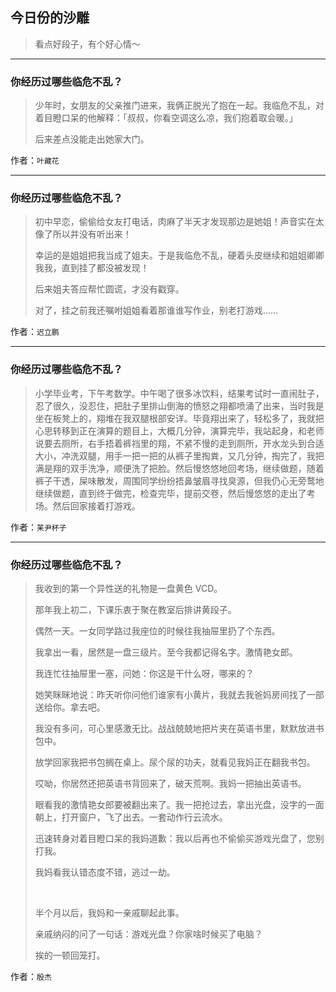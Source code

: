 ## 今日份的沙雕

> 看点好段子，有个好心情～


 
---

### 你经历过哪些临危不乱？

> 少年时，女朋友的父亲推门进来，我俩正脱光了抱在一起。我临危不乱，对着目瞪口呆的他解释：「叔叔，你看空调这么凉，我们抱着取会暖。」
> 
> 后来差点没能走出她家大门。


作者：`叶藏花`

---

### 你经历过哪些临危不乱？

> 初中早恋，偷偷给女友打电话，肉麻了半天才发现那边是她姐！声音实在太像了所以并没有听出来！
> 
> 幸运的是姐姐把我当成了姐夫。于是我临危不乱，硬着头皮继续和姐姐卿卿我我，直到挂了都没被发现！
> 
> 后来姐夫答应帮忙圆谎，才没有戳穿。
> 
> 对了，挂之前我还嘱咐姐姐看着那谁谁写作业，别老打游戏……


作者：`迟立鹏`

---

### 你经历过哪些临危不乱？

> 小学毕业考，下午考数学。中午喝了很多冰饮料，结果考试时一直闹肚子，忍了很久，没忍住，把肚子里排山倒海的愤怒之翔都喷涌了出来，当时我是坐在板凳上的，翔堆在我双腿根部安详。毕竟翔出来了，轻松多了，我就把心思转移到正在演算的题目上，大概几分钟，演算完毕，我站起身，和老师说要去厕所，右手捂着裤裆里的翔，不紧不慢的走到厕所，开水龙头到合适大小，冲洗双腿，用手一把一把的从裤子里掏粪，又几分钟，掏完了，我把满是翔的双手洗净，顺便洗了把脸。然后慢悠悠地回考场，继续做题，随着裤子干透，屎味散发，周围同学纷纷捂鼻皱眉寻找臭源，但我仍心无旁鹜地继续做题，直到终于做完，检查完毕，提前交卷，然后慢悠悠的走出了考场。然后回家接着打游戏。


作者：`苿尹杯子`

---

### 你经历过哪些临危不乱？

> 我收到的第一个异性送的礼物是一盘黄色 VCD。
> 
> 那年我上初二，下课乐衷于聚在教室后排讲黄段子。
> 
> 偶然一天。一女同学路过我座位的时候往我抽屉里扔了个东西。
> 
> 我拿出一看，居然是一盘三级片。至今我都记得名字。激情艳女郎。
> 
> 我连忙往抽屉里一塞，问她：你这是干什么呀，哪来的？
> 
> 她笑眯眯地说：昨天听你问他们谁家有小黄片，我就去我爸妈房间找了一部送给你。拿去吧。
> 
> 我没有多问，可心里感激无比。战战兢兢地把片夹在英语书里，默默放进书包中。
> 
> 放学回家我把书包搁在桌上。尿个尿的功夫，就看见我妈正在翻我书包。
> 
> 哎呦，你居然还把英语书背回来了，破天荒啊。我妈一把抽出英语书。
> 
> 眼看我的激情艳女郎要被翻出来了。我一把抢过去，拿出光盘，没字的一面朝上，打开窗户，飞了出去。一套动作行云流水。
> 
> 迅速转身对着目瞪口呆的我妈道歉：我以后再也不偷偷买游戏光盘了，您别打我。
> 
> 我妈看我认错态度不错，逃过一劫。
> 
>  
> 
> 半个月以后，我妈和一亲戚聊起此事。
> 
> 亲戚纳闷的问了一句话：游戏光盘？你家啥时候买了电脑？
> 
> 挨的一顿回笼打。


作者：`殷杰`